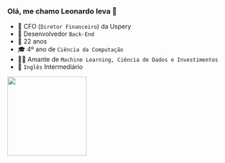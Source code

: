 ### Olá, me chamo Leonardo Ieva 👋

- 💼 CFO (`Diretor Financeiro`) da Uspery 
- 💾 Desenvolvedor `Back-End`
- 🥳 22 anos
- 🎓 4º ano de `Ciência da Computação`
- 👨‍💻 Amante de `Machine Learning, Ciência de Dados e Investimentos`
- 💬 `Inglês` Intermediário

<div>
  <a href="https://beacons.ai/Leoieva">
  <img height="180em" src="https://github-readme-stats.vercel.app/api/top-langs/?username=Leoieva&theme=tokyonight&layout=compact&custom_title=Tecnologias"/>
</div>

